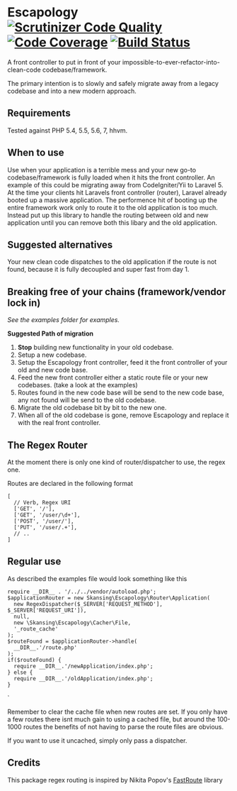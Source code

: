 Escapology [![Scrutinizer Code Quality](https://scrutinizer-ci.com/g/RonnieSkansing/Escapology/badges/quality-score.png?b=master)](https://scrutinizer-ci.com/g/RonnieSkansing/Escapology/?branch=master) [![Code Coverage](https://scrutinizer-ci.com/g/RonnieSkansing/Escapology/badges/coverage.png?b=master)](https://scrutinizer-ci.com/g/RonnieSkansing/Escapology/?branch=master) [![Build Status](https://scrutinizer-ci.com/g/RonnieSkansing/Escapology/badges/build.png?b=master)](https://scrutinizer-ci.com/g/RonnieSkansing/Escapology/build-status/master)
========================
A front controller to put in front of your impossible-to-ever-refactor-into-clean-code codebase/framework.

The primary intention is to slowly and safely migrate away from a legacy codebase and into a new modern approach.
  

Requirements
-------------------------
Tested against PHP 5.4, 5.5, 5.6, 7, hhvm.   
 
When to use
-------------------------
Use when your application is a terrible mess and your new go-to codebase/framework is fully loaded when it hits the front controller. An example of this could be migrating away from CodeIgniter/Yii to Laravel 5. 
At the time your clients hit Laravels front controller (router), Laravel already booted up a massive application. The performence hit of booting up the entire framework work only to route it to the old application is too much. Instead put up this library to handle the routing between old and new application until you can remove both this libary and the old application.

Suggested alternatives
--------------------------
Your new clean code dispatches to the old application if the route is not found, because it is fully decoupled and super fast from day 1.  

Breaking free of your chains (framework/vendor lock in)
--------------------------
*See the examples folder for examples.*

**Suggested Path of migration**

1. **Stop** building new functionality in your old codebase.
2. Setup a new codebase.
3. Setup the Escapology front controller, feed it the front controller of your old and new code base.
4. Feed the new front controller either a static route file or your new codebases. (take a look at the examples)
5. Routes found in the new code base will be send to the new code base, any not found will be send to the old codebase. 
6. Migrate the old codebase bit by bit to the new one. 
7. When all of the old codebase is gone, remove Escapology and replace it with the real front controller.

The Regex Router
----------------------------
At the moment there is only one kind of router/dispatcher to use, the regex one.

Routes are declared in the following format


    [
      // Verb, Regex URI
      ['GET', '/'],
      ['GET', '/user/\d+'],
      ['POST', '/user/'],
      ['PUT', '/user/.+'],
      // ..
    ]


Regular use
------------------------------
As described the examples file would look something like this

    require __DIR__ . '/../../vendor/autoload.php';
    $applicationRouter = new Skansing\Escapology\Router\Application(
      new RegexDispatcher($_SERVER['REQUEST_METHOD'], $_SERVER['REQUEST_URI']),
      null,
      new \Skansing\Escapology\Cacher\File,
      '_route_cache'
    );
    $routeFound = $applicationRouter->handle(
      __DIR__.'/route.php'
    );
    if($routeFound) {
      require __DIR__.'/newApplication/index.php';
    } else {
      require __DIR__.'/oldApplication/index.php';
    }
`

Remember to clear the cache file when new routes are set. If you only have a few routes there isnt much gain to using a cached file, but around the 100-1000 routes the benefits of not having to parse the route files are obvious.

If you want to use it uncached, simply only pass a dispatcher.

Credits 
---------------------------
This package regex routing is inspired by Nikita Popov's [FastRoute](https://github.com/nikic/FastRoute/) library
